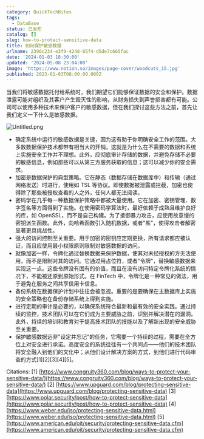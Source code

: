 ```yaml
---
category: QuickTechBites
tags:
  - DataBase
status: 已发布
catalog: []
slug: how-to-protect-sensitive-data
title: 如何保护敏感数据
urlname: 2396c234-e3f9-4248-85f4-d5de7c665fac
date: '2024-01-03 18:30:00'
updated: '2024-05-08 23:04:00'
image: 'https://www.notion.so/images/page-cover/woodcuts_15.jpg'
published: 2023-01-03T08:00:00.000Z
---
```


当我们将敏感数据托付给系统时，我们期望它们能够保证数据的安全和保护。数据泄露可能对组织及其客户产生毁灭性的影响，从财务损失到声誉损害都有可能。公司可以使用多种技术来保护客户的敏感数据，但在我们探讨这些方法之前，首先让我们定义一下什么是敏感数据。


![Untitled.png](https://prod-files-secure.s3.us-west-2.amazonaws.com/5d24fe63-e567-4804-86f9-9fdc62e13082/aa7e6578-50d6-4f37-a4e4-28071bd0fba3/Untitled.png?X-Amz-Algorithm=AWS4-HMAC-SHA256&X-Amz-Content-Sha256=UNSIGNED-PAYLOAD&X-Amz-Credential=ASIAZI2LB466T6UC5NED%2F20250418%2Fus-west-2%2Fs3%2Faws4_request&X-Amz-Date=20250418T213447Z&X-Amz-Expires=3600&X-Amz-Security-Token=IQoJb3JpZ2luX2VjEPX%2F%2F%2F%2F%2F%2F%2F%2F%2F%2FwEaCXVzLXdlc3QtMiJIMEYCIQCTvwlZ%2F5COoMvhD%2BqbiBaWuvlwhwI9F6q2lTP79bFRVAIhAPcp6lMLIUd%2FSL5YrzQ1jt%2FaeirZrRyINtt2q8OCXMw6Kv8DCH4QABoMNjM3NDIzMTgzODA1IgzDTlsXdDC68MloTlUq3ANMmOfXttD7cqLTsnTm4ECIrbwYQSD7T1YCULRz4ajRXXUpy4Eele0x3%2BBTlhTy1oQSlTZhKzdrl3PIooVowAeIvtHy3GXr88Wksg7dciiu6%2BC3Cj8RPV66KCIioxhwB%2F5z47aRm6gd1C3g%2F0K61KN%2FtKDGyeySSzm2yNiwzZdBuoWp71ZyaxqG%2FNPm5cNtN5AykapeUDFZ6x1u7vEWwPapHz%2FFcyOcDhAPOp%2Bao0zFkvPJjeXE87jfLe7G910QtgKe7oGZt%2Bqc7YZHjievhwahq7Epd6kw8QLk99HoaYpt7ZRzhrdifv7qRee%2FOHrsZGCg7q8%2BN154pBrOW6Bn6kdgP5zXfBU2H1UEvA4SDkhY6gUeQ%2FfavMem%2FKQkIcnhVGcmV4cUDbcAvEEYwpUlHPu4VgFRHZN5OtOEVlhisk0RAWWVOh%2FwXz29DlocZLwew16TkVABfJiLoVpTqKlx9A3MatvxNUCisho8bDY3p0tDaoOV%2FZo8bmpKhyyrO0cIE2VKXkdcKd%2Bef%2B1ACsXVh5FwAxN3Vg4CIPdkT5SM%2BINtjq1B1%2FsS3zYcLZJ4Ya5D9EUbFx63T6CLxgQ901qGQ9Srok2Uj19Ku7UGZQhk262OZYCC%2F5Q%2FAygvqRrhDzDb%2FIrABjqkAZRcBRTTl%2FiWk2ubLG7bBaLWafgKv9PGHm4a5gx3x2ff9%2FTR5zYofbPEaZKgzdc0G6781Fv96%2FxPfaqmNZVb2hxLN0Md5EEg9E8lPE0BMYkZe1tJsuIkD%2FuoCnj7PBj5x9%2BdtZnZRmQcCGewItmE0LgT4C3M67MNsys9su3n1sCfkQsi2ccEY1NqjzqDyF3Rw53LSqRIhlNQ7nGWSIEbPTab3fjN&X-Amz-Signature=e15f3cb00c2c8b6466162f250863fe2ead1229a8337be5dc9c6769e4950ddbca&X-Amz-SignedHeaders=host&x-id=GetObject)

- 确定系统中运行的敏感数据是关键，因为这有助于你明确安全工作的范围。大多数数据保护技术都带有相当大的开销，这就是为什么在不需要的数据和系统上实施安全工作并不理想。此外，应彻底审计存储的数据，并避免存储不必要的敏感信息，例如那些可以从第三方服务获取的信息；这可以减少你的安全需求。
- 加密是数据保护的典型策略。它在静态（数据存储在数据库中）和传输（通过网络发送）时进行，使用如 TSL 等协议。即使数据被泄露或拦截，加密也使得除了那些被授权查看的人之外，任何人都无法阅读。
- 密码学在几乎每一种数据保护策略中都被大量使用。它在加密、密钥管理、数字签名等方面得到了实施。在使用密码学算法时，最好依赖于成熟且维护良好的库，如 OpenSSL，而不是自己构建。为了抵御暴力攻击，应使用故意慢的密钥派生函数。此外，向哈希函数引入随机数据，或者"盐"，使得攻击者解密显著更具挑战性。
- 强大的访问控制至关重要。用于加密的密钥应定期更换，所有请求都应被认证，而且应使用最小权限原则限制对敏感数据的访问。
- 就像加密一样，令牌化通过替换数据来保护数据，使其对未经授权的方无法使用，而不是限制对其的访问。它通过用占位符，或者"令牌"，替换敏感数据来实现这一点。这些令牌没有固有的价值，而且在没有访问特定令牌化系统的情况下，不能被还原到原始形式。在 FinTech 中，令牌化是一种常见的做法，用于避免在服务之间共享信用卡信息。
- 备份系统在数据保护计划中往往会被忽视。重要的是要确保在主数据库上实施的安全策略也在备份存储系统上得到实施。
- 进行定期的审计是必要的，以确保系统符合最新和最有效的安全实践。通过持续的监控，技术团队可以在它们成为主要威胁之前，识别并解决潜在的漏洞。此外，持续的培训和教育对于提高技术团队的技能以及了解新出现的安全威胁至关重要。
- 保护敏感数据远非"设定并忘记"的任务，它需要一个持续的过程，需要在全方位上对安全进行承诺。高度安全的系统往往有一个共同点——他们的技术团队将安全融入到他们的文化中；从他们设计解决方案的方式，到他们进行代码审查的方式[1][2][3][4][5]。

Citations:
[1] [https://www.congruity360.com/blog/ways-to-protect-your-sensitive-data/](https://www.congruity360.com/blog/ways-to-protect-your-sensitive-data/)
[2] [https://www.upguard.com/blog/protecting-sensitive-data](https://www.upguard.com/blog/protecting-sensitive-data)
[3] [https://www.polar.security/post/how-to-protect-sensitive-data](https://www.polar.security/post/how-to-protect-sensitive-data)
[4] [https://www.weber.edu/iso/protecting-sensitive-data.html](https://www.weber.edu/iso/protecting-sensitive-data.html)
[5] [https://www.american.edu/oit/security/protecting-sensitive-data.cfm](https://www.american.edu/oit/security/protecting-sensitive-data.cfm)

